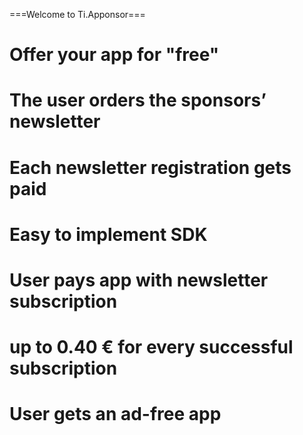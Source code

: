 ===Welcome to Ti.Apponsor===

# Offer your app for "free"
# The user orders the sponsors’ newsletter
# Each newsletter registration gets paid


# Easy to implement SDK
# User pays app with newsletter subscription
# up to 0.40 € for every successful subscription
# User gets an ad-free app
